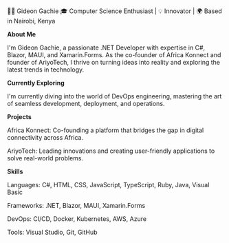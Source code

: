 👨‍💻 Gideon Gachie
🎓 Computer Science Enthusiast | 💡 Innovator | 🌍 Based in Nairobi, Kenya



**About Me**

I'm Gideon Gachie, a passionate .NET Developer with expertise in C#, Blazor, MAUI, and Xamarin.Forms. As the co-founder of Africa Konnect and founder of AriyoTech, I thrive on turning ideas into reality and exploring the latest trends in technology.

**Currently Exploring**

I'm currently diving into the world of DevOps engineering, mastering the art of seamless development, deployment, and operations.

**Projects**

Africa Konnect: Co-founding a platform that bridges the gap in digital connectivity across Africa.

AriyoTech: Leading innovations and creating user-friendly applications to solve real-world problems.

**Skills**

Languages: C#, HTML, CSS, JavaScript, TypeScript, Ruby, Java, Visual Basic

Frameworks: .NET, Blazor, MAUI, Xamarin.Forms

DevOps: CI/CD, Docker, Kubernetes, AWS, Azure

Tools: Visual Studio, Git, GitHub
